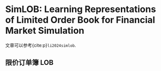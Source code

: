 # SimLOB: Learning Representations of Limited Order Book for Financial Market Simulation

文章可以参考{cite:p}`li2024simlob`.

## 限价订单簿 LOB




```{bibliography}
```
